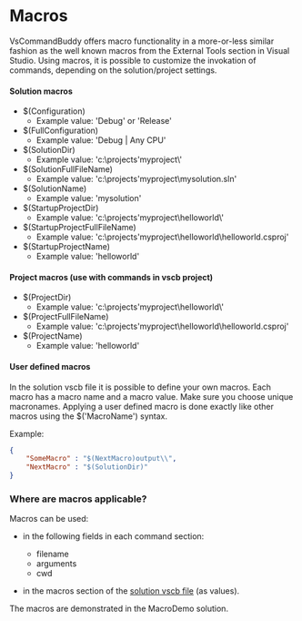 # Macros

VsCommandBuddy offers macro functionality in a more-or-less similar fashion as the well known macros from the External Tools section in Visual Studio.
Using macros, it is possible to customize the invokation of commands, depending on the solution/project settings.

#### Solution macros
- $(Configuration)
	- Example value:  'Debug' or 'Release'
- $(FullConfiguration)
	- Example value:  'Debug | Any CPU' 
- $(SolutionDir)
	- Example value:  'c:\\projects\'myproject\\' 
- $(SolutionFullFileName)
	- Example value:  'c:\\projects\'myproject\\mysolution.sln' 
- $(SolutionName)
	- Example value:  'mysolution' 
- $(StartupProjectDir)
	- Example value:  'c:\\projects\'myproject\\helloworld\\' 
- $(StartupProjectFullFileName)
	- Example value:  'c:\\projects\'myproject\\helloworld\\helloworld.csproj' 
- $(StartupProjectName)
	- Example value:  'helloworld' 

#### Project macros (use with commands in vscb project)
- $(ProjectDir)
	- Example value:  'c:\\projects\'myproject\\helloworld\\' 
- $(ProjectFullFileName)
	- Example value:  'c:\\projects\'myproject\\helloworld\\helloworld.csproj' 
- $(ProjectName)
	- Example value:  'helloworld' 

#### User defined macros
In the solution vscb file it is possible to define your own macros. Each macro has a macro name and a macro value. Make sure you choose unique macronames.
Applying a user defined macro is done exactly like other macros using the $('MacroName') syntax.

Example:
```json
{
	"SomeMacro" : "$(NextMacro)output\\",
	"NextMacro" : "$(SolutionDir)"
}

```


### Where are macros applicable?
Macros can be used:
- in the following fields in each command section:
  - filename
  - arguments
  - cwd

- in the macros section of the [solution vscb file](vscbfiles.md) (as values).

The macros are demonstrated in the MacroDemo solution.

